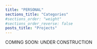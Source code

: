 ```yaml
---
title: "PERSONAL"
sections_title: "Categories"
#sections_order: "weight"
#sections_order_reverse: false
posts_title: "Projects"
---
```


COMING SOON: UNDER CONSTRUCTION
